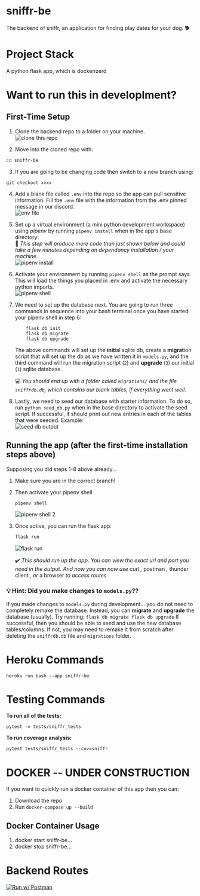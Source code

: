 # sniffr-be
The backend of sniffr, an application for finding play dates for your dog. 🐕

#  Project Stack
A python flask app, which is dockerizerd

# Want to run this in developlment?
## First-Time Setup
1. Clone the backend repo to a folder on your machine.  
![clone this repo](https://raw.githubusercontent.com/the-best-team-seven/sniffr-be/main/extra/readme_images/clone_repo.png)  

2. Move into the cloned repo with: 
```bash
cd sniffr-be
```

3. If you are going to be changing code then switch to a new branch using:
```
git checkout xxxx
```

4. Add a blank file called `.env` into the repo so the app can pull sensitive information. Fill the `.env` file with the information from the .env pinned message in our discord.  
![env file](https://raw.githubusercontent.com/the-best-team-seven/sniffr-be/main/extra/readme_images/env_directory.png)  

5. Set up a virtual environment (a mini python development workspace) using *pipenv* by running `pipenv install` when in the app's base directory:  
🚨 *This step will produce more code than just shown below and could take a few minutes depending on dependancy installation / your machine.*  
![pipenv install](https://raw.githubusercontent.com/the-best-team-seven/sniffr-be/main/extra/readme_images/pipenv_install.png) 

6. Activate your environment by running `pipenv shell` as the prompt says. This will load the things you placed in .env and activate the necessary python imports.  
![pipenv shell](https://raw.githubusercontent.com/the-best-team-seven/sniffr-be/main/extra/readme_images/pipenv_shell.png) 

7. We need to set up the database next. You are going to run three commands in sequence into your bash terminal once you have started your pipenv shell in step 6:

    ```
        flask db init  
        flask db migrate  
        flask db upgrade  
    ```

    The above commands will set up the **init**ial sqlite db, create a **migrat**ion script that will set up the db as we have written it in `models.py`, and the third command will run the migration script (`2`) and **upgrade** (`3`) our initial (`1`) sqlite database. 

    💻 *You should end up with a folder called `migrations/` and the file `sniffrdb.db`, which contains our blank tables, if everything went well.* 

8. Lastly, we need to seed our database with starter information. To do so, run `python seed_db.py` when in the base directory to activate the seed script. If successful, it should print out new entries in each of the tables that were seeded. Example:  
![seed db output](https://raw.githubusercontent.com/the-best-team-seven/sniffr-be/main/extra/readme_images/seed_db.png)

## Running the app (after the first-time installation steps above)
Supposing you did steps 1-8 above already...

1. Make sure you are in the correct branch!

2. Then activate your pipenv shell:  
    ```bash
    pipenv shell
    ``` 
    ![pipenv shell 2](https://raw.githubusercontent.com/the-best-team-seven/sniffr-be/main/extra/readme_images/pipenv_shell.png) 

3. Once active, you can run the flask app:  
    ```bash
    flask run
    ```
    ![flask run](https://raw.githubusercontent.com/the-best-team-seven/sniffr-be/main/extra/readme_images/flask_run.png) 

    ✔️ *This should run up the app. You can view the exact url and port you need in the output.  And now you can now use* curl *,* postman *,* thunder client *, or* a browser *to access routes*

### 💡 Hint: Did you make changes to `models.py`??
If you made changes to `models.py` during development... you do not need to completely remake the database. Instead, you can **migrate** and **upgrade** the database (usually).  Try running:
    ```
    flask db migrate
    flask db upgrade
    ```
If successful, then you should be able to seed and use the new database tables/columns. If not, you may need to remake it from scratch after deleting the `sniffrdb.db` file and `migrations` folder.

# Heroku Commands
`heroku run bash --app sniffr-be`

# Testing Commands
**To run all of the tests:**
```
pytest -v tests/sniffr_tests
```

**To run coverage analysis:**
```
pytest tests/sniffr_tests --cov=sniffr 
```

# DOCKER -- UNDER CONSTRUCTION
If you want to quickly run a docker container of this app then you can:
1. Download the repo
2. Run `docker-compose up --build`
## Docker Container Usage
1. docker start sniffr-be...
2. docker stop sniffr-be...


# Backend Routes
[![Run w/ Postman](https://run.pstmn.io/button.svg)](https://documenter.getpostman.com/view/12180328/2s83tGnWnR)  

